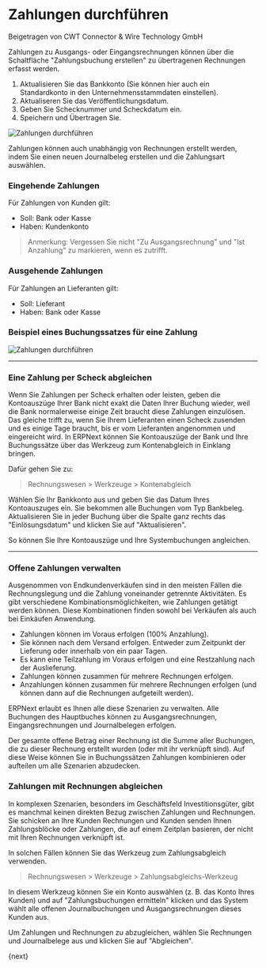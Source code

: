 # Zahlungen durchführen
<span class="text-muted contributed-by">Beigetragen von CWT Connector & Wire Technology GmbH</span>

Zahlungen zu Ausgangs- oder Eingangsrechnungen können über die Schaltfläche "Zahlungsbuchung erstellen" zu übertragenen Rechnungen erfasst werden.

  1. Aktualisieren Sie das Bankkonto (Sie können hier auch ein Standardkonto in den Unternehmensstammdaten einstellen).
  1. Aktualiseren Sie das Veröffentlichungsdatum.
  1. Geben Sie Schecknummer und Scheckdatum ein.
  1. Speichern und Übertragen Sie.

<img class="screenshot" alt="Zahlungen durchführen" src="{{docs_base_url}}/assets/img/accounts/make-payment.png">

Zahlungen können auch unabhängig von Rechnungen erstellt werden, indem Sie einen neuen Journalbeleg erstellen und die Zahlungsart auswählen.

### Eingehende Zahlungen

Für Zahlungen von Kunden gilt:

* Soll: Bank oder Kasse
* Haben: Kundenkonto

> Anmerkung: Vergessen Sie nicht "Zu Ausgangsrechnung" und "Ist Anzahlung" zu markieren, wenn es zutrifft.

### Ausgehende Zahlungen

Für Zahlungen an Lieferanten gilt:

* Soll: Lieferant
* Haben: Bank oder Kasse

### Beispiel eines Buchungssatzes für eine Zahlung

<img class="screenshot" alt="Zahlungen durchführen" src="{{docs_base_url}}/assets/img/accounts/new-bank-entry.png">

---

### Eine Zahlung per Scheck abgleichen

Wenn Sie Zahlungen per Scheck erhalten oder leisten, geben die Kontoauszüge Ihrer Bank nicht exakt die Daten Ihrer Buchung wieder, weil die Bank normalerweise einige Zeit braucht diese Zahlungen einzulösen. Das gleiche trifft zu, wenn Sie Ihrem Lieferanten einen Scheck zusenden und es einige Tage braucht, bis er vom Lieferanten angenommen und eingereicht wird. In ERPNext können Sie Kontoauszüge der Bank und Ihre Buchungssätze über das Werkzeug zum Kontenabgleich in Einklang bringen.

Dafür gehen Sie zu:

> Rechnungswesen > Werkzeuge > Kontenabgleich

Wählen Sie Ihr Bankkonto aus und geben Sie das Datum Ihres Kontoauszuges ein. Sie bekommen alle Buchungen vom Typ Bankbeleg. Aktualisieren Sie in jeder Buchung über die Spalte ganz rechts das "Einlösungsdatum" und klicken Sie auf "Aktualisieren".

So können Sie Ihre Kontoauszüge und Ihre Systembuchungen angleichen.

---

### Offene Zahlungen verwalten

Ausgenommen von Endkundenverkäufen sind in den meisten Fällen die Rechnungslegung und die Zahlung voneinander getrennte Aktivitäten. Es gibt verschiedene Kombinationsmöglichkeiten, wie Zahlungen getätigt werden können. Diese Kombinationen finden sowohl bei Verkäufen als auch bei Einkäufen Anwendung.

* Zahlungen können im Voraus erfolgen (100% Anzahlung).
* Sie können nach dem Versand erfolgen. Entweder zum Zeitpunkt der Lieferung oder innerhalb von ein paar Tagen.
* Es kann eine Teilzahlung im Voraus erfolgen und eine Restzahlung nach der Auslieferung.
* Zahlungen können zusammen für mehrere Rechnungen erfolgen.
* Anzahlungen können zusammen für mehrere Rechnungen erfolgen (und können dann auf die Rechnungen aufgeteilt werden).

ERPNext erlaubt es Ihnen alle diese Szenarien zu verwalten. Alle Buchungen des Hauptbuches können zu Ausgangsrechnungen, Eingangsrechnungen und Journalbelegen erfolgen.

Der gesamte offene Betrag einer Rechnung ist die Summe aller Buchungen, die zu dieser Rechnung erstellt wurden (oder mit ihr verknüpft sind). Auf diese Weise können Sie in Buchungssätzen Zahlungen kombinieren oder aufteilen um alle Szenarien abzudecken.

### Zahlungen mit Rechnungen abgleichen

In komplexen Szenarien, besonders im Geschäftsfeld Investitionsgüter, gibt es manchmal keinen direkten Bezug zwischen Zahlungen und Rechnungen. Sie schicken an Ihre Kunden Rechnungen und Kunden senden Ihnen Zahlungsblöcke oder Zahlungen, die auf einem Zeitplan basieren, der nicht mit Ihren Rechnungen verknüpft ist.

In solchen Fällen können Sie das Werkzeug zum Zahlungsabgleich verwenden.

> Rechnungswesen > Werkzeuge > Zahlungsabgleichs-Werkzeug

In diesem Werkzeug können Sie ein Konto auswählen (z. B. das Konto Ihres Kunden) und auf "Zahlungsbuchungen ermitteln" klicken und das System wählt alle offenen Journalbuchungen und Ausgangsrechnungen dieses Kunden aus.

Um Zahlungen und Rechnungen zu abzugleichen, wählen Sie Rechnungen und Journalbelege aus und klicken Sie auf "Abgleichen".

{next}
